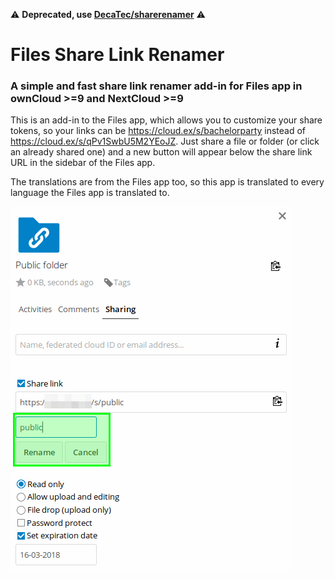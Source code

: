 :warning: **Deprecated, use [DecaTec/sharerenamer](https://github.com/DecaTec/sharerenamer)** :warning:

# Files Share Link Renamer
### A simple and fast share link renamer add-in for Files app in ownCloud >=9 and NextCloud >=9


This is an add-in to the Files app, which allows you to customize your share tokens, so your links can be https://cloud.ex/s/bachelorparty instead of https://cloud.ex/s/qPv1SwbU5M2YEoJZ. Just share a file or folder (or click an already shared one) and a new button will appear below the share link URL in the sidebar of the Files app.

The translations are from the Files app too, so this app is translated to every language the Files app is translated to.

![Overview of app](https://raw.githubusercontent.com/dreamy-sk/sharerenamer/master/img/thumbnail.png)
